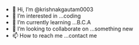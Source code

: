 - 👋 Hi, I’m @krishnakgautam0003
- 👀 I’m interested in ...coding
- 🌱 I’m currently learning ...B.C.A
- 💞️ I’m looking to collaborate on ...something new
- 📫 How to reach me ...contact me

<!---
krishnakgautam0003/krishnakgautam0003 is a ✨ special ✨ repository because its `README.md` (this file) appears on your GitHub profile.
You can click the Preview link to take a look at your changes.
--->
